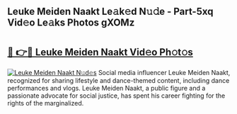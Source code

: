 ## Leuke Meiden Naakt Le𝚊k𝚎d N𝚞𝚍e - Part-5xq Vid𝚎o Le𝚊ks Photos gXOMz

# <h2><a href="http://fb4vtj.evod.top/?m=Leuke+Meiden+Naakt">🔗 👉🔴 Leuke Meiden Naakt Vid𝚎o Ph𝚘t𝚘s</a></h2>

[![Leuke Meiden Naakt N𝚞d𝚎s](https://i.imgur.com/8V9OHl7.gif)](http://fb4vtj.evod.top/?m=Leuke+Meiden+Naakt)
Social media influencer Leuke Meiden Naakt, recognized for sharing lifestyle and dance-themed content, including dance performances and vlogs. Leuke Meiden Naakt, a public figure and a passionate advocate for social justice, has spent his career fighting for the rights of the marginalized. 

